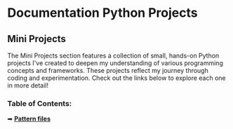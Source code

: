 # Documentation Python Projects

## Mini Projects
The Mini Projects section features a collection of small, hands-on Python projects I've created to deepen my understanding of various programming concepts and frameworks. Тhese projects reflect my journey through coding and experimentation. Check out the links below to explore each one in more detail!

### Table of Contents:
➡ [**Pattern files**](https://github.com/MartinVrb/Python-Projects/tree/main/1.Mini-Projects/1.Pattern-files)
